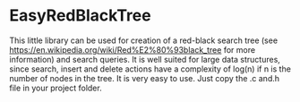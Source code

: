 # EasyRedBlackTree
This little library can be used for creation of a red-black search tree (see 
https://en.wikipedia.org/wiki/Red%E2%80%93black_tree for more information) and search queries. It is well 
suited for large data structures, since search, insert and delete actions have a complexity of log(n) if n is the 
number of nodes in the tree. It is very easy to use. Just copy the .c and.h file in your project folder. 

